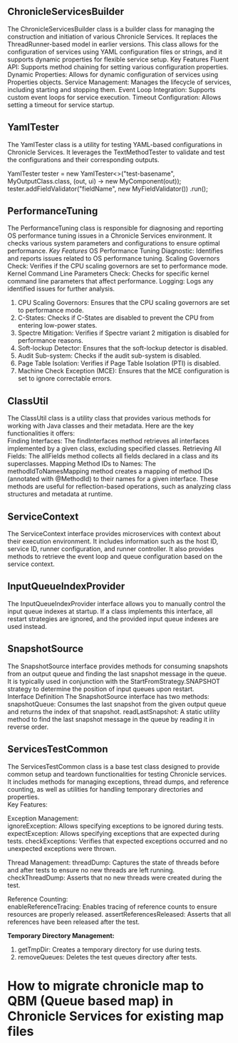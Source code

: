 ## ChronicleServicesBuilder

The ChronicleServicesBuilder class is a builder class for managing the construction and initiation of various Chronicle Services. It replaces the ThreadRunner-based model in earlier versions. This class allows for the configuration of services using YAML configuration files or strings, and it supports dynamic properties for flexible service setup.
Key Features
Fluent API: Supports method chaining for setting various configuration properties.
Dynamic Properties: Allows for dynamic configuration of services using Properties objects.
Service Management: Manages the lifecycle of services, including starting and stopping them.
Event Loop Integration: Supports custom event loops for service execution.
Timeout Configuration: Allows setting a timeout for service startup.


## YamlTester
The YamlTester class is a utility for testing YAML-based configurations in Chronicle Services. It leverages the TextMethodTester to validate and test the configurations and their corresponding outputs.


YamlTester<MyOutputClass> tester = new YamlTester<>("test-basename", MyOutputClass.class, (out, ui) -> new MyComponent(out));
tester.addFieldValidator("fieldName", new MyFieldValidator())
.run();


## PerformanceTuning
The PerformanceTuning class is responsible for diagnosing and reporting OS performance tuning issues in a Chronicle Services environment. It checks various system parameters and configurations to ensure optimal performance.
_Key Features_
OS Performance Tuning Diagnostic: Identifies and reports issues related to OS performance tuning.
Scaling Governors Check: Verifies if the CPU scaling governors are set to performance mode.
Kernel Command Line Parameters Check: Checks for specific kernel command line parameters that affect performance.
Logging: Logs any identified issues for further analysis.


1. CPU Scaling Governors: Ensures that the CPU scaling governors are set to performance mode.
2. C-States: Checks if C-States are disabled to prevent the CPU from entering low-power states.
3. Spectre Mitigation: Verifies if Spectre variant 2 mitigation is disabled for performance reasons.
4. Soft-lockup Detector: Ensures that the soft-lockup detector is disabled.
5. Audit Sub-system: Checks if the audit sub-system is disabled.
6. Page Table Isolation: Verifies if Page Table Isolation (PTI) is disabled.
7. Machine Check Exception (MCE): Ensures that the MCE configuration is set to ignore correctable errors.


## ClassUtil

The ClassUtil class is a utility class that provides various methods for working with Java classes and their metadata. Here are the key functionalities it offers:  
Finding Interfaces: The findInterfaces method retrieves all interfaces implemented by a given class, excluding specified classes.
Retrieving All Fields: The allFields method collects all fields declared in a class and its superclasses.
Mapping Method IDs to Names: The methodIdToNamesMapping method creates a mapping of method IDs (annotated with @MethodId) to their names for a given interface.
These methods are useful for reflection-based operations, such as analyzing class structures and metadata at runtime.

## ServiceContext
The ServiceContext interface provides microservices with context about their execution environment. It includes information such as the host ID, service ID, runner configuration, and runner controller. It also provides methods to retrieve the event loop and queue configuration based on the service context. 


## InputQueueIndexProvider
The InputQueueIndexProvider interface allows you to manually control the input queue indexes at startup. If a class implements this interface, all restart strategies are ignored, and the provided input queue indexes are used instead. 

## SnapshotSource
The SnapshotSource interface provides methods for consuming snapshots from an output queue and finding the last snapshot message in the queue. It is typically used in conjunction with the StartFromStrategy.SNAPSHOT strategy to determine the position of input queues upon restart.  
Interface Definition
The SnapshotSource interface has two methods:  
snapshotQueue: Consumes the last snapshot from the given output queue and returns the index of that snapshot.
readLastSnapshot: A static utility method to find the last snapshot message in the queue by reading it in reverse order.

## ServicesTestCommon
The ServicesTestCommon class is a base test class designed to provide common setup and teardown functionalities for testing Chronicle services. It includes methods for managing exceptions, thread dumps, and reference counting, as well as utilities for handling temporary directories and properties.  
Key Features:

Exception Management:  
ignoreException: Allows specifying exceptions to be ignored during tests.
expectException: Allows specifying exceptions that are expected during tests.
checkExceptions: Verifies that expected exceptions occurred and no unexpected exceptions were thrown.

Thread Management:
threadDump: Captures the state of threads before and after tests to ensure no new threads are left running.
checkThreadDump: Asserts that no new threads were created during the test.

Reference Counting:  
enableReferenceTracing: Enables tracing of reference counts to ensure resources are properly released.
assertReferencesReleased: Asserts that all references have been released after the test.

**Temporary Directory Management:**  
1. getTmpDir: Creates a temporary directory for use during tests.
2. removeQueues: Deletes the test queues directory after tests.


# How to migrate chronicle map to QBM (Queue based map) in Chronicle Services for existing map files 